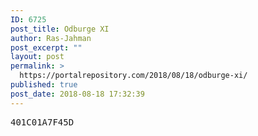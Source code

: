 ```yaml
---
ID: 6725
post_title: Odburge XI
author: Ras-Jahman
post_excerpt: ""
layout: post
permalink: >
  https://portalrepository.com/2018/08/18/odburge-xi/
published: true
post_date: 2018-08-18 17:32:39
---
```

<pre>401C01A7F45D</pre>